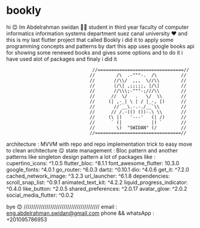 # bookly

hi 😊
 Im Abdelrahman swidan 🧑‍💻
 student in third year faculty of computer informatics information systems department suez canal university  ❤️
 and this is my last flutter project that called Bookly 
 i did it to apply some programming concepts and patterns by dart 
 this app uses google books api for showing some renewed books and gives some options
 and to do it i have used alot of packages and finaly i did it
 
                                    //================================//
                                   //        /\  .-"""-.  /\         //
                                   //       //\\/  ,,,  \//\\        //
                                   //       |/\| ,;;;;;, |/\|        //
                                   //       //\\\;-"""-;///\\        //
                                   //      //  \/   .   \/  \\       //
                                   //     (| ,-_| \ | / |_-, |)      //
                                   //       //`__\.-.-./__`\\        //
                                   //      // /.-(() ())-.\ \\       //
                                   //     (\ |)   '---'   (| /)      //
                                   //      ` (|           |) `       //
                                   //        \)  "SWIDAN" (/         //
                                   //================================//
 
 architecture : MVVM with repo and repo implementation trick to easy move to clean architecture 😉
 state management : Bloc pattern <Cubit>
 and another patterns like singleton design pattern 
 a lot of packages like :
 cupertino_icons: ^1.0.5
  flutter_bloc: ^8.1.1
  font_awesome_flutter: 10.3.0
  google_fonts: ^4.0.1
  go_router: ^6.0.3
  dartz: ^0.10.1
  dio: ^4.0.6
  get_it: ^7.2.0
  cached_network_image: ^3.2.3
  url_launcher: ^6.1.8
  dependencies:
  scroll_snap_list: ^0.9.1
  animated_text_kit: ^4.2.2
  liquid_progress_indicator: ^0.4.0
  like_button: ^2.0.5
  shared_preferences: ^2.0.17
  avatar_glow: ^2.0.2
  social_media_flutter: ^0.0.2


bye 😊 ////////////////////////////////////////
email : eng.abdelrahman.swidan@gmail.com phone && whatsApp : +201095786953
